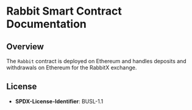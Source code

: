 # Rabbit Smart Contract Documentation

## Overview

The `Rabbit` contract is deployed on Ethereum and handles deposits and withdrawals on Ethereum for the RabbitX exchange.

## License

- **SPDX-License-Identifier**: BUSL-1.1


